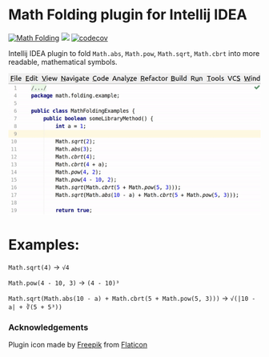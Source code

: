 # Math Folding plugin for Intellij IDEA

[![Math Folding](https://img.shields.io/badge/JB%20Repository-Math%20Folding-brightgreen.svg)](https://plugins.jetbrains.com/plugin/9293-math-folding "JetBrains Repo: Math Folding Plugin") ![](https://github.com/otanikotani/math-folding/workflows/Check/badge.svg) [![codecov](https://codecov.io/gh/otanikotani/math-folding/branch/master/graph/badge.svg)](https://codecov.io/gh/otanikotani/math-folding)

Intellij IDEA plugin to fold `Math.abs`, `Math.pow`, `Math.sqrt`, `Math.cbrt` into more readable, mathematical symbols.

![Checks Plugin](img/math-folding.gif)

# Examples:

`Math.sqrt(4)` → `√4`

`Math.pow(4 - 10, 3)` → `(4 - 10)³`

`Math.sqrt(Math.abs(10 - a) + Math.cbrt(5 + Math.pow(5, 3)))` →  `√(|10 - a| + ∛(5 + 5³))`

### Acknowledgements
Plugin icon made by [Freepik](https://www.flaticon.com/authors/freepik) from [Flaticon](https://www.flaticon.com)
